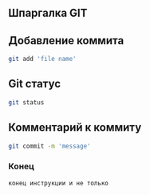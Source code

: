 ## Шпаргалка GIT

## Добавление коммита

```sh
git add 'file name'
```
## Git статус

```sh
git status
```
## Комментарий к коммиту

```sh
git commit -m 'message'
```
### Конец

```sh
конец инструкции и не только
```
